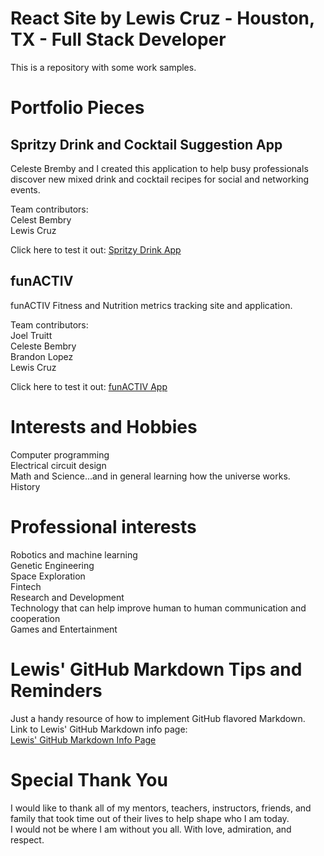 # React Site by Lewis Cruz - Houston, TX - Full Stack Developer

This is a repository with some work samples.

# Portfolio Pieces

## Spritzy Drink and Cocktail Suggestion App
Celeste Bremby and I created this application to help busy professionals discover new mixed drink and cocktail recipes for social and networking events.

Team contributors:</br>
Celest Bembry</br>
Lewis Cruz


Click here to test it out: [Spritzy Drink App](https://celestejbembry.github.io/Project-1/)

## funACTIV
funACTIV Fitness and Nutrition metrics tracking site and application.

Team contributors:</br>
Joel Truitt</br>
Celeste Bembry</br>
Brandon Lopez</br>
Lewis Cruz

Click here to test it out: [funACTIV App](https://agile-thicket-05064.herokuapp.com/)

# Interests and Hobbies

Computer programming</br>
Electrical circuit design</br>
Math and Science...and in general learning how the universe works.</br>
History

# Professional interests

Robotics and machine learning</br>
Genetic Engineering</br>
Space Exploration</br>
Fintech</br>
Research and Development</br>
Technology that can help improve human to human communication and cooperation</br>
Games and Entertainment

# Lewis' GitHub Markdown Tips and Reminders
Just a handy resource of how to implement GitHub flavored Markdown.</br>
Link to Lewis' GitHub Markdown info page:</br>
[Lewis' GitHub Markdown Info Page](https://github.com/lewismcruz/github_markdown)


# Special Thank You

I would like to thank all of my mentors, teachers, instructors, friends, and family that took time out of their lives to help shape who I am today.</br>
I would not be where I am without you all. With love, admiration, and respect.

